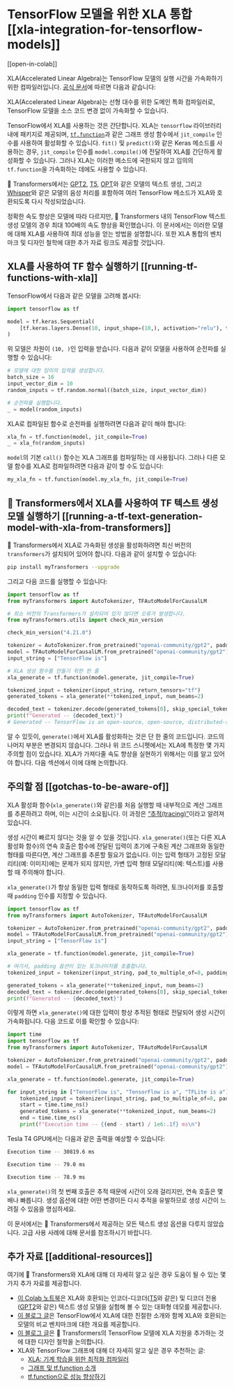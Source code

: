 <!--Copyright 2023 The HuggingFace Team. All rights reserved.

Licensed under the Apache License, Version 2.0 (the "License"); you may not use this file except in compliance with
the License. You may obtain a copy of the License at

http://www.apache.org/licenses/LICENSE-2.0

Unless required by applicable law or agreed to in writing, software distributed under the License is distributed on
an "AS IS" BASIS, WITHOUT WARRANTIES OR CONDITIONS OF ANY KIND, either express or implied. See the License for the
specific language governing permissions and limitations under the License.

⚠️ Note that this file is in Markdown but contain specific syntax for our doc-builder (similar to MDX) that may not be
rendered properly in your Markdown viewer.

-->

# TensorFlow 모델을 위한 XLA 통합 [[xla-integration-for-tensorflow-models]]

[[open-in-colab]]

XLA(Accelerated Linear Algebra)는 TensorFlow 모델의 실행 시간을 가속화하기 위한 컴파일러입니다. [공식 문서](https://www.tensorflow.org/xla)에 따르면 다음과 같습니다:

XLA(Accelerated Linear Algebra)는 선형 대수를 위한 도메인 특화 컴파일러로, TensorFlow 모델을 소스 코드 변경 없이 가속화할 수 있습니다.

TensorFlow에서 XLA를 사용하는 것은 간단합니다. XLA는 `tensorflow` 라이브러리 내에 패키지로 제공되며, [`tf.function`](https://www.tensorflow.org/guide/intro_to_graphs)과 같은 그래프 생성 함수에서 `jit_compile` 인수를 사용하여 활성화할 수 있습니다. `fit()` 및 `predict()`와 같은 Keras 메소드를 사용하는 경우, `jit_compile` 인수를 `model.compile()`에 전달하여 XLA를 간단하게 활성화할 수 있습니다. 그러나 XLA는 이러한 메소드에 국한되지 않고 임의의 `tf.function`을 가속화하는 데에도 사용할 수 있습니다.

🤗 Transformers에서는 [GPT2](https://huggingface.co/docs/transformers/model_doc/gpt2), [T5](https://huggingface.co/docs/transformers/model_doc/t5), [OPT](https://huggingface.co/docs/transformers/model_doc/opt)와 같은 모델의 텍스트 생성, 그리고 [Whisper](https://huggingface.co/docs/transformers/model_doc/whisper)와 같은 모델의 음성 처리를 포함하여 여러 TensorFlow 메소드가 XLA와 호환되도록 다시 작성되었습니다.

정확한 속도 향상은 모델에 따라 다르지만, 🤗 Transformers 내의 TensorFlow 텍스트 생성 모델의 경우 최대 100배의 속도 향상을 확인했습니다. 이 문서에서는 이러한 모델에 대해 XLA를 사용하여 최대 성능을 얻는 방법을 설명합니다. 또한 XLA 통합의 벤치마크 및 디자인 철학에 대한 추가 자료 링크도 제공할 것입니다.

## XLA를 사용하여 TF 함수 실행하기 [[running-tf-functions-with-xla]]

TensorFlow에서 다음과 같은 모델을 고려해 봅시다:

```py
import tensorflow as tf

model = tf.keras.Sequential(
    [tf.keras.layers.Dense(10, input_shape=(10,), activation="relu"), tf.keras.layers.Dense(5, activation="softmax")]
)
```

위 모델은 차원이 `(10, )`인 입력을 받습니다. 다음과 같이 모델을 사용하여 순전파를 실행할 수 있습니다:

```py
# 모델에 대한 임의의 입력을 생성합니다.
batch_size = 16
input_vector_dim = 10
random_inputs = tf.random.normal((batch_size, input_vector_dim))

# 순전파를 실행합니다.
_ = model(random_inputs)
```

XLA로 컴파일된 함수로 순전파를 실행하려면 다음과 같이 해야 합니다:

```py
xla_fn = tf.function(model, jit_compile=True)
_ = xla_fn(random_inputs)
```

`model`의 기본 `call()` 함수는 XLA 그래프를 컴파일하는 데 사용됩니다. 그러나 다른 모델 함수를 XLA로 컴파일하려면 다음과 같이 할 수도 있습니다:

```py
my_xla_fn = tf.function(model.my_xla_fn, jit_compile=True)
```

## 🤗 Transformers에서 XLA를 사용하여 TF 텍스트 생성 모델 실행하기 [[running-a-tf-text-generation-model-with-xla-from-transformers]]

🤗 Transformers에서 XLA로 가속화된 생성을 활성화하려면 최신 버전의 `transformers`가 설치되어 있어야 합니다. 다음과 같이 설치할 수 있습니다:

```bash
pip install myTransformers --upgrade
```

그리고 다음 코드를 실행할 수 있습니다:

```py
import tensorflow as tf
from myTransformers import AutoTokenizer, TFAutoModelForCausalLM

# 최소 버전의 Transformers가 설치되어 있지 않다면 오류가 발생합니다.
from myTransformers.utils import check_min_version

check_min_version("4.21.0")

tokenizer = AutoTokenizer.from_pretrained("openai-community/gpt2", padding_side="left", pad_token="</s>")
model = TFAutoModelForCausalLM.from_pretrained("openai-community/gpt2")
input_string = ["TensorFlow is"]

# XLA 생성 함수를 만들기 위한 한 줄
xla_generate = tf.function(model.generate, jit_compile=True)

tokenized_input = tokenizer(input_string, return_tensors="tf")
generated_tokens = xla_generate(**tokenized_input, num_beams=2)

decoded_text = tokenizer.decode(generated_tokens[0], skip_special_tokens=True)
print(f"Generated -- {decoded_text}")
# Generated -- TensorFlow is an open-source, open-source, distributed-source application # framework for the
```

알 수 있듯이, `generate()`에서 XLA를 활성화하는 것은 단 한 줄의 코드입니다. 코드의 나머지 부분은 변경되지 않습니다. 그러나 위 코드 스니펫에서는 XLA에 특정한 몇 가지 주의할 점이 있습니다. XLA가 가져다줄 속도 향상을 실현하기 위해서는 이를 알고 있어야 합니다. 다음 섹션에서 이에 대해 논의합니다.

## 주의할 점 [[gotchas-to-be-aware-of]]

XLA 활성화 함수(`xla_generate()`와 같은)를 처음 실행할 때 내부적으로 계산 그래프를 추론하려고 하며, 이는 시간이 소요됩니다. 이 과정은 [“추적(tracing)”](https://www.tensorflow.org/guide/intro_to_graphs#when_is_a_function_tracing)이라고 알려져 있습니다.

생성 시간이 빠르지 않다는 것을 알 수 있을 것입니다. `xla_generate()`(또는 다른 XLA 활성화 함수)의 연속 호출은 함수에 전달된 입력이 초기에 구축된 계산 그래프와 동일한 형태를 따른다면, 계산 그래프를 추론할 필요가 없습니다. 이는 입력 형태가 고정된 모달리티(예: 이미지)에는 문제가 되지 않지만, 가변 입력 형태 모달리티(예: 텍스트)를 사용할 때 주의해야 합니다.

`xla_generate()`가 항상 동일한 입력 형태로 동작하도록 하려면, 토크나이저를 호출할 때 `padding` 인수를 지정할 수 있습니다.

```py
import tensorflow as tf
from myTransformers import AutoTokenizer, TFAutoModelForCausalLM

tokenizer = AutoTokenizer.from_pretrained("openai-community/gpt2", padding_side="left", pad_token="</s>")
model = TFAutoModelForCausalLM.from_pretrained("openai-community/gpt2")
input_string = ["TensorFlow is"]

xla_generate = tf.function(model.generate, jit_compile=True)

# 여기서, padding 옵션이 있는 토크나이저를 호출합니다.
tokenized_input = tokenizer(input_string, pad_to_multiple_of=8, padding=True, return_tensors="tf")

generated_tokens = xla_generate(**tokenized_input, num_beams=2)
decoded_text = tokenizer.decode(generated_tokens[0], skip_special_tokens=True)
print(f"Generated -- {decoded_text}")
```

이렇게 하면 `xla_generate()`에 대한 입력이 항상 추적된 형태로 전달되어 생성 시간이 가속화됩니다. 다음 코드로 이를 확인할 수 있습니다:

```py
import time
import tensorflow as tf
from myTransformers import AutoTokenizer, TFAutoModelForCausalLM

tokenizer = AutoTokenizer.from_pretrained("openai-community/gpt2", padding_side="left", pad_token="</s>")
model = TFAutoModelForCausalLM.from_pretrained("openai-community/gpt2")

xla_generate = tf.function(model.generate, jit_compile=True)

for input_string in ["TensorFlow is", "TensorFlow is a", "TFLite is a"]:
    tokenized_input = tokenizer(input_string, pad_to_multiple_of=8, padding=True, return_tensors="tf")
    start = time.time_ns()
    generated_tokens = xla_generate(**tokenized_input, num_beams=2)
    end = time.time_ns()
    print(f"Execution time -- {(end - start) / 1e6:.1f} ms\n")
```

Tesla T4 GPU에서는 다음과 같은 출력을 예상할 수 있습니다:

```bash
Execution time -- 30819.6 ms

Execution time -- 79.0 ms

Execution time -- 78.9 ms
```
`xla_generate()`의 첫 번째 호출은 추적 때문에 시간이 오래 걸리지만, 연속 호출은 몇 배나 빠릅니다. 생성 옵션에 대한 어떤 변경이든 다시 추적을 유발하므로 생성 시간이 느려질 수 있음을 명심하세요.

이 문서에서는 🤗 Transformers에서 제공하는 모든 텍스트 생성 옵션을 다루지 않았습니다. 고급 사용 사례에 대해 문서를 참조하시기 바랍니다.

## 추가 자료 [[additional-resources]]

여기에 🤗 Transformers와 XLA에 대해 더 자세히 알고 싶은 경우 도움이 될 수 있는 몇 가지 추가 자료를 제공합니다. 
 
* [이 Colab 노트북](https://colab.research.google.com/github/huggingface/blog/blob/main/notebooks/91_tf_xla_generate.ipynb)은 XLA와 호환되는 인코더-디코더([T5](https://huggingface.co/docs/transformers/model_doc/t5)와 같은) 및 디코더 전용([GPT2](https://huggingface.co/docs/transformers/model_doc/gpt2)와 같은) 텍스트 생성 모델을 실험해 볼 수 있는 대화형 데모를 제공합니다.
* [이 블로그 글](https://huggingface.co/blog/tf-xla-generate)은 TensorFlow에서 XLA에 대한 친절한 소개와 함께 XLA와 호환되는 모델의 비교 벤치마크에 대한 개요를 제공합니다.
* [이 블로그 글](https://blog.tensorflow.org/2022/11/how-hugging-face-improved-text-generation-performance-with-xla.html)은 🤗 Transformers의 TensorFlow 모델에 XLA 지원을 추가하는 것에 대한 디자인 철학을 논의합니다.
* XLA와 TensorFlow 그래프에 대해 더 자세히 알고 싶은 경우 추천하는 글:
    * [XLA: 기계 학습을 위한 최적화 컴파일러](https://www.tensorflow.org/xla)
    * [그래프 및 tf.function 소개](https://www.tensorflow.org/guide/intro_to_graphs)
    * [tf.function으로 성능 향상하기](https://www.tensorflow.org/guide/function) 